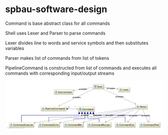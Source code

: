 # spbau-software-design

Command is base abstract class for all commands

Shell uses Lexer and Parser to parse commands

Lexer divides line to words and service symbols and then substitutes variables

Parser makes list of commands from list of tokens

PipelineCommand is constructed from list of commands and executes all commands with corresponding input/output streams

![](diagram.png)

